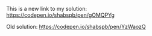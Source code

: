 This is a new link to my solution:
https://codepen.io/shabspb/pen/gOMQPYg


Old solution:
https://codepen.io/shabspb/pen/YzWaozQ